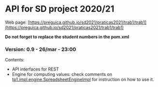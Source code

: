 # API for SD project 2020/21
Web page: [https://preguica.github.io/sd2021/praticas2021/trab1/trab1](https://preguica.github.io/sd2021/praticas2021/trab1/trab1)

**Do not forget to replace the student numbers in the pom.xml**

### **Version:** 0.9 - 26/mar - 23:00
Contents:
* API interfaces for REST
* Engine for computing values: check comments on [tp1.impl.engine.SpreadsheetEngineImpl](https://github.com/smduarte/sd2021-tp1-api/blob/main/sd2021-tp1-api/src/tp1/impl/engine/SpreadsheetEngineImpl.java) for instruction on how to use it.
